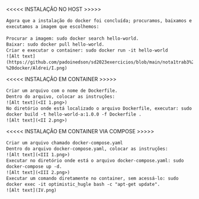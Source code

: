 <<<<< INSTALAÇÃO NO HOST >>>>>
    
    Agora que a instalação do docker foi concluída; procuramos, baixamos e executamos a imagem que escolhemos:
    
    Procurar a imagem: sudo docker search hello-world.
    Baixar: sudo docker pull hello-world.
    Criar e executar o container: sudo docker run -it hello-world
    ![Alt text](https://github.com/padoinedson/sd2023exercicios/blob/main/nota1trab3%20-%20docker/Aldrei/I.png)

<<<<< INSTALAÇÃO EM CONTAINER >>>>>
       
    Criar um arquivo com o nome de Dockerfile.
    Dentro do arquivo, colocar as instruções:
    ![Alt text](<II 1.png>)
    No diretório onde está localizado o arquivo Dockerfile, executar: sudo docker build -t hello-world-a:1.0.0 -f Dockerfile .
    ![Alt text](<II 2.png>)

<<<<< INSTALAÇÃO EM CONTAINER VIA COMPOSE >>>>>

    Criar um arquivo chamado docker-compose.yaml
    Dentro do arquivo docker-compose.yaml, colocar as instruções:
    ![Alt text](<III 1.png>)
    Executar no diretório onde está o arquivo docker-compose.yaml: sudo docker-compose up -d.
    ![Alt text](<III 2.png>)
    Executar um comando diretamente no container, sem acessá-lo: sudo docker exec -it optimistic_hugle bash -c "apt-get update".
    ![Alt text](IV.png)



